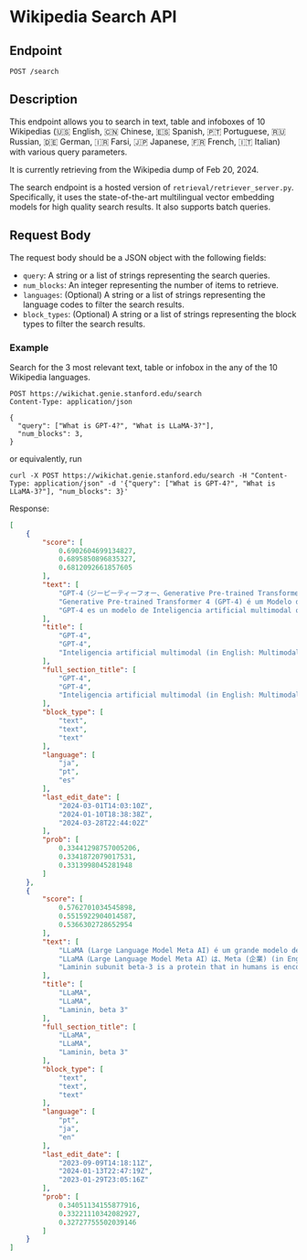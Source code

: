 # Wikipedia Search API

## Endpoint
`POST /search`

## Description
This endpoint allows you to search in text, table and infoboxes of 10 Wikipedias (🇺🇸 English, 🇨🇳 Chinese, 🇪🇸 Spanish, 🇵🇹 Portuguese, 🇷🇺 Russian, 🇩🇪 German, 🇮🇷 Farsi, 🇯🇵 Japanese, 🇫🇷 French, 🇮🇹 Italian) with various query parameters.

It is currently retrieving from the Wikipedia dump of Feb 20, 2024.

The search endpoint is a hosted version of `retrieval/retriever_server.py`.
Specifically, it uses the state-of-the-art multilingual vector embedding models for high quality search results.
It also supports batch queries.

## Request Body
The request body should be a JSON object with the following fields:

- `query`: A string or a list of strings representing the search queries.
- `num_blocks`: An integer representing the number of items to retrieve.
- `languages`: (Optional) A string or a list of strings representing the language codes to filter the search results.
- `block_types`: (Optional) A string or a list of strings representing the block types to filter the search results.

### Example
Search for the 3 most relevant text, table or infobox in the any of the 10 Wikipedia languages.
```http
POST https://wikichat.genie.stanford.edu/search
Content-Type: application/json

{
  "query": ["What is GPT-4?", "What is LLaMA-3?"],
  "num_blocks": 3,
}
```

or equivalently, run

```
curl -X POST https://wikichat.genie.stanford.edu/search -H "Content-Type: application/json" -d '{"query": ["What is GPT-4?", "What is LLaMA-3?"], "num_blocks": 3}'
```

Response:
```json
[
    {
        "score": [
            0.6902604699134827,
            0.6895850896835327,
            0.6812092661857605
        ],
        "text": [
            "GPT-4（ジーピーティーフォー、Generative Pre-trained Transformer 4）とは、OpenAI (in English: OpenAI)によって開発されたマルチモーダル (in English: Multimodal learning)（英語版）大規模言語モデル (in English: Large language model)である。2023年3月14日に公開された。自然言語処理 (in English: Natural language processing)にTransformer (機械学習モデル) (in English: Transformer)を採用しており、教師なし学習 (in English: Unsupervised learning)によって大規模なニューラルネットワーク (in English: Neural network)を学習させ、その後、人間のフィードバックからの強化学習 (in English: Reinforcement learning from human feedback)（RLHF）を行っている。",
            "Generative Pre-trained Transformer 4 (GPT-4) é um Modelo de linguagem grande (in English: Large language model) multimodal criado pela OpenAI (in English: OpenAI) e o quarto modelo da série GPT.  Foi lançado em 14 de março de 2023, e se tornou publicamente aberto de forma limitada por meio do ChatGPT (in English: ChatGPT) Plus, com o seu acesso à API comercial sendo provido por uma lista de espera. Sendo um Transformador (in English: Transformer), foi pré-treinado para prever o próximo Token (informática) (usando dados públicos e \"licenciados de provedores terceirizados\"), e então foi aperfeiçoado através de uma técnica de aprendizagem por reforço com humanos.",
            "GPT-4 es un modelo de Inteligencia artificial multimodal que puede generar texto a partir de diferentes tipos de entradas, como texto o imágenes. GPT-4 es un modelo multimodal porque puede Procesador de texto (in English: Word processor) y combinar diferentes modalidades de información, como el Lengua natural (in English: Natural language) y la Visión artificial (in English: Computer vision) Esto le da una ventaja sobre los modelos que solo pueden manejar una modalidad, ya que puede aprovechar el contexto y el conocimiento de múltiples fuentes.GPT-4 utiliza una técnica llamada fusión cruzada, que le permite integrar Información (in English: Information) de diferentes modalidades en una sola representación, lo que mejora su capacidad de Entendimiento (in English: Understanding) y generación"
        ],
        "title": [
            "GPT-4",
            "GPT-4",
            "Inteligencia artificial multimodal (in English: Multimodal artificial intelligence)"
        ],
        "full_section_title": [
            "GPT-4",
            "GPT-4",
            "Inteligencia artificial multimodal (in English: Multimodal artificial intelligence) > GPT-4"
        ],
        "block_type": [
            "text",
            "text",
            "text"
        ],
        "language": [
            "ja",
            "pt",
            "es"
        ],
        "last_edit_date": [
            "2024-03-01T14:03:10Z",
            "2024-01-10T18:38:38Z",
            "2024-03-28T22:44:02Z"
        ],
        "prob": [
            0.33441298757005206,
            0.3341872079017531,
            0.3313998045281948
        ]
    },
    {
        "score": [
            0.5762701034545898,
            0.5515922904014587,
            0.5366302728652954
        ],
        "text": [
            "LLaMA (Large Language Model Meta AI) é um grande modelo de linguagem (LLM) lançado pela Meta AI em fevereiro de 2023. Uma variedade de modelo foi treinada, variando de 7 bilhões a 65 bilhões. Os desenvolvedores do LLaMA relataram que o desempenho do modelo de 13 bilhões de parâmetros na maioria dos benchmarks NLP excedeu o do muito maior GPT-3 (in English: GPT-3) (com 175 bilhões de parâmetros) e que o maior modelo era competitivo com modelos de última geração, como PaLM e Chinchilla. Considerando que os LLMs mais poderosos geralmente são acessíveis apenas por meio de APIs limitadas (se é que existem), a Meta lançou os modelo do LLaMA para a comunidade de pesquisa sob uma licença não comercial. Uma semana após o lançamento do LLaMA, seus pesos vazaram para o público no 4chan via BitTorrent (in English: BitTorrent).",
            "LLaMA（Large Language Model Meta AI）は、Meta (企業) (in English: Meta Platforms) が2023年2月に発表した大規模言語モデル (in English: Large language model)。70億パラメータから650億パラメータまで、さまざまなサイズのモデルが学習された。LLaMA の開発者は、130億パラメータモデルがほとんどの自然言語処理 (in English: Natural language processing)ベンチマークにおいてGPT-3 (in English: GPT-3)（1750億パラメータ）の性能を上回ること、最大のモデルは PaLM (in English: PaLM) や Chinchilla などの最先端モデルに匹敵することを報告している。従来、ほとんどの強力な大規模言語モデルは限られた アプリケーションプログラミングインタフェース (in English: API) を通じてしかアクセスできなかったが、Meta は LLaMA のモデルのウェイトを非商用ライセンスで研究コミュニティに公開した。LLaMAのリリースから1週間で、そのウェイトがリークされた。",
            "Laminin subunit beta-3 is a protein that in humans is encoded by the LAMB3 gene. LAMB3 encodes the beta 3 subunit of laminin. Laminin is composed of three subunits (alpha, beta, and gamma), and refers to a family of basement membrane proteins. For example, LAMB3 serves as the beta chain in laminin-5. Mutations in LAMB3 have been identified as the cause of various types of epidermolysis bullosa. Two alternatively spliced transcript variants encoding the same protein have been found for this gene."
        ],
        "title": [
            "LLaMA",
            "LLaMA",
            "Laminin, beta 3"
        ],
        "full_section_title": [
            "LLaMA",
            "LLaMA",
            "Laminin, beta 3"
        ],
        "block_type": [
            "text",
            "text",
            "text"
        ],
        "language": [
            "pt",
            "ja",
            "en"
        ],
        "last_edit_date": [
            "2023-09-09T14:18:11Z",
            "2024-01-13T22:47:19Z",
            "2023-01-29T23:05:16Z"
        ],
        "prob": [
            0.34051134155877916,
            0.33221110342082927,
            0.32727755502039146
        ]
    }
]
```